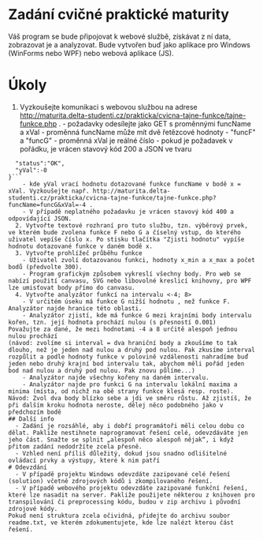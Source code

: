 # Zadání cvičné praktické maturity
Váš program se bude připojovat k webové službě, získávat z ní data, zobrazovat je a analyzovat. Bude vytvořen buď jako aplikace pro Windows (WinForms nebo WPF) nebo webová aplikace (JS).

# Úkoly
  1. Vyzkoušejte komunikaci s webovou službou na adrese http://maturita.delta-studenti.cz/prakticka/cvicna-tajne-funkce/tajne-funkce.php .
    - požadavky odesílejte jako GET s proměnnými funcName a xVal
    - proměnná funcName může mít dvě řetězcové hodnoty - "funcF" a "funcG"
    - proměnná xVal je reálné číslo
    - pokud je požadavek v pořádku, je vrácen stavový kód 200 a JSON ve tvaru 
```{
  "status":"OK",
  "yVal":-0
}```
    - kde yVal vrací hodnotu dotazované funkce funcName v bodě x = xVal. Vyzkoušejte např. http://maturita.delta-studenti.cz/prakticka/cvicna-tajne-funkce/tajne-funkce.php?funcName=funcG&xVal=-4 .
    - V případě neplatného požadavku je vrácen stavový kód 400 a odpovídající JSON.
  2. Vytvořte textové rozhraní pro tuto službu, tzn. výběrový prvek, ve kterém bude zvolena funkce F nebo G a číselný vstup, do kterého uživatel vepíše číslo x. Po stisku tlačítka "Zjisti hodnotu" vypíše hodnotu dotazované funkce v daném bodě x.
  3. Vytvořte prohlížeč průběhu funkce
    - Uživatel zvolí dotazovanou funkci, hodnoty x_min a x_max a počet bodů (předvolte 300).
    - Program grafickým způsobem vykreslí všechny body. Pro web se nabízí použití canvasu, SVG nebo libovolné kreslicí knihovny, pro WPF lze umisťovat body přímo do canvasu.
  4. Vytvořte analyzátor funkcí na intervalu <-4; 8>
    - V určitém úseku má funkce G nižší hodnotu , než funkce F. Analyzátor najde hranice této oblasti.
    - Analyzátor zjistí, kde má funkce G mezi krajními body intervalu kořen, tzn. její hodnota prochází nulou (s přesností 0.001)
Považujte za dané, že mezi hodnotami -4 a 8 určitě alespoň jednou nulou prochází 
(návod: zvolíme si interval = dva hraniční body a zkoušíme to tak dlouho, než je jeden nad nulou a druhý pod nulou. Pak zkusíme interval rozpůlit a podle hodnoty funkce v polovině vzdálenosti nahradíme buď jeden nebo druhý krajní bod intervalu tak, abychom měli pořád jeden bod nad nulou a druhý pod nulou. Pak znovu půlíme...)
    - Analyzátor najde všechny kořeny na daném intervalu.
    - Analyzátor najde pro funkci G na intervalu lokální maxima a minima (místa, od nichž na obě strany funkce klesá resp. roste). Návod: Zvol dva body blízko sebe a jdi ve směru růstu. Až zjistíš, že při dalším kroku hodnota neroste, dělej něco podobného jako v předchozím bodě
## Další info
  - Zadání je rozsáhlé, aby i dobří programátoři měli celou dobu co dělat. Pakliže nestihnete naprogramovat řešení celé, odevzdáváte jen jeho část. Snažte se splnit „alespoň něco alespoň nějak“, i když přitom zadání nedodržíte zcela přesně.
  - Vzhled není příliš důležitý, dokud jsou snadno odlišitelné ovládací prvky a výstupy, které k nim patří
# Odevzdání
  - V případě projektu Windows odevzdáte zazipované celé řešení (solution) včetně zdrojových kódů i zkompilovaného řešení.
  - V případě webového projektu odevzdáte zazipované funkční řešení, které lze nasadit na server. Pakliže použijete některou z knihoven pro transpilování či preprocessing kódu, budou v zip archivu i původní zdrojové kódy.
Pokud není struktura zcela očividná, přidejte do archivu soubor readme.txt, ve kterém zdokumentujete, kde lze nalézt kterou část řešení.
